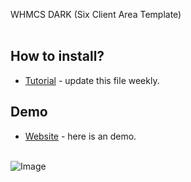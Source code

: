 WHMCS DARK (Six Client Area Template)<br/><br />

## How to install?
* [Tutorial](https://pipiasibogdan.ovh/github/whmcs-dark/) - update this file weekly.

## Demo
* [Website](https://core.cynichost.com) - here is an demo.<br /><br />

![Image](https://i.imgur.com/MTb0dMR.png)
